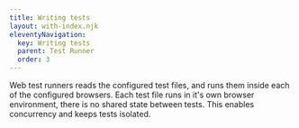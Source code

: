```yaml
---
title: Writing tests
layout: with-index.njk
eleventyNavigation:
  key: Writing tests
  parent: Test Runner
  order: 3
---
```


Web test runners reads the configured test files, and runs them inside each of the configured browsers. Each test file runs in it's own browser environment, there is no shared state between tests. This enables concurrency and keeps tests isolated.

